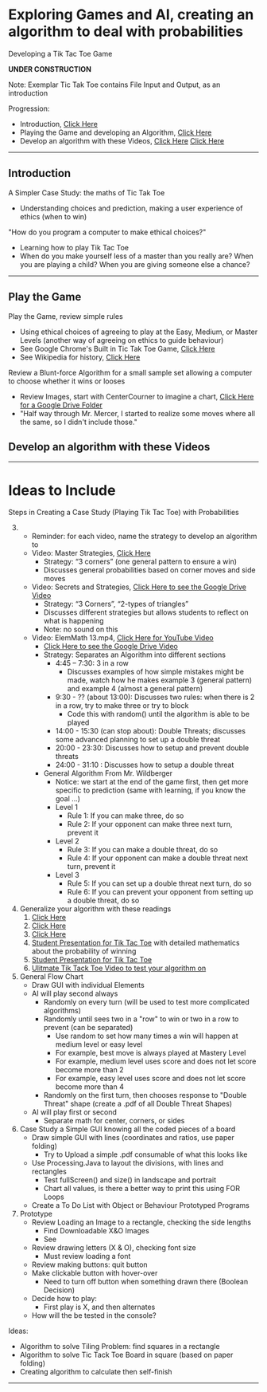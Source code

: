 # Exploring Games and AI, creating an algorithm to deal with probabilities
Developing a Tik Tac Toe Game

**UNDER CONSTRUCTION**

Note: Exemplar Tic Tak Toe contains File Input and Output, as an introduction

Progression:
- Introduction, <a href="https://github.com/MercersKitchen/CS20/tree/master/Computer%20Apps/Tik%20Tac%20Toe#introduction">Click Here</a>
- Playing the Game and developing an Algorithm, <a href="">Click Here</a>
- Develop an algorithm with these Videos, <a href="">Click Here</a>
<a href="">Click Here</a>

---

## Introduction

A Simpler Case Study: the maths of Tic Tak Toe
- Understanding choices and prediction, making a user experience of ethics (when to win)

"How do you program a computer to make ethical choices?"
- Learning how to play Tik Tac Toe
- When do you make yourself less of a master than you really are? When you are playing a child? When you are giving someone else a chance?

---

## Play the Game

Play the Game, review simple rules
- Using ethical choices of agreeing to play at the Easy, Medium, or Master Levels (another way of agreeing on ethics to guide behaviour)
- See Google Chrome's Built in Tic Tak Toe Game, <a href="https://www.google.com/search?q=tic+tac+toe">Click Here</a>
- See Wikipedia for history, <a href="https://en.wikipedia.org/wiki/Tic-tac-toe">Click Here</a>

Review a Blunt-force Algorithm for a small sample set allowing a computer to choose whether it wins or looses
- Review Images, start with CenterCourner to imagine a chart, <a href="https://drive.google.com/drive/folders/1O1aSlk_9VjMnE-fRP08UMWqMBG0YpssY">Click Here for a Google Drive Folder</a>
- "Half way through Mr. Mercer, I started to realize some moves where all the same, so I didn't include those."

## Develop an algorithm with these Videos

---

# Ideas to Include

Steps in Creating a Case Study (Playing Tik Tac Toe) with Probabilities

3.
   - Reminder: for each video, name the strategy to develop an algorithm to
   - Video: Master Strategies, <a href="https://www.youtube.com/watch?v=5n2aQ3UQu9Y">Click Here</a>
     - Strategy: “3 corners” (one general pattern to ensure a win)
     - Discusses general probabilities based on corner moves and side moves
   - Video: Secrets and Strategies, <a href="">Click Here to see the Google Drive Video</a>
     - Strategy: “3 Corners”, “2-types of triangles”
     - Discusses different strategies but allows students to reflect on what is happening
     - Note: no sound on this
   - Video: ElemMath 13.mp4, <a href="https://www.youtube.com/watch?v=_pJI5FJVbfQ">Click Here for YouTube Video</a>
     - <a href="">Click Here to see the Google Drive Video</a>
     - Strategy: Separates an Algorithm into different sections
       - 4:45 – 7:30: 3 in a row
         - Discusses examples of how simple mistakes might be made, watch how he makes example 3 (general pattern) and example 4 (almost a general pattern)
       - 9:30 - ?? (about 13:00): Discusses two rules: when there is 2 in a row, try to make three or try to block
         - Code this with random() until the algorithm is able to be played
       - 14:00 - 15:30 (can stop about): Double Threats; discusses some advanced planning to set up a double threat
       - 20:00 - 23:30: Discusses how to setup and prevent double threats
       - 24:00 - 31:10 : Discusses how to setup a double threat
     - General Algorithm From Mr. Wildberger
       - Notice: we start at the end of the game first, then get more specific to prediction (same with learning, if you know the goal ...)
       - Level 1
         - Rule 1: If you can make three, do so
         - Rule 2: If your opponent can make three next turn, prevent it
       - Level 2
         - Rule 3: If you can make a double threat, do so
         - Rule 4: If your opponent can make a double threat next turn, prevent it
       - Level 3
         - Rule 5: If you can set up a double threat next turn, do so
         - Rule 6: If you can prevent your opponent from setting up a double threat, do so
4. Generalize your algorithm with these readings
   1. <a href="https://www.quora.com/What-is-the-probability-of-the-first-player-winning-in-Tic-Tac-Toe-as-well-as-the-second-one-winning">Click Here</a>
   2. <a href="http://mathforum.org/kb/thread.jspa?forumID=13&threadID=1164858&messageID=3821102">Click Here</a>
   3. <a href="https://math.stackexchange.com/questions/452031/chance-of-winning-in-tic-tac-toe">Click Here</a>
   4. <a href="https://www.youtube.com/watch?v=YUpUkQmpp0s">Student Presentation for Tik Tac Toe</a> with detailed mathematics about the probability of winning
   5. <a href="https://www.youtube.com/watch?v=YUpUkQmpp0s">Student Presentation for Tik Tac Toe</a>
   6. <a href="https://www.youtube.com/watch?v=weC1pAeh2Do">Ulitmate Tik Tack Toe Video to test your algorithm on</a>
5. General Flow Chart
   - Draw GUI with individual Elements
   - AI will play second always
     - Randomly on every turn (will be used to test more complicated algorithms)
     - Randomly until sees two in a "row" to win or two in a row to prevent (can be separated)
       - Use random to set how many times a win will happen at medium level or easy level
       - For example, best move is always played at Mastery Level
       - For example, medium level uses score and does not let score become more than 2
       - For example, easy level uses score and does not let score become more than 4
     - Randomly on the first turn, then chooses response to "Double Threat" shape (create a .pdf of all Double Threat Shapes)
   - AI will play first or second
     - Separate math for center, corners, or sides
6. Case Study a Simple GUI knowing all the coded pieces of a board
   - Draw simple GUI with lines (coordinates and ratios, use paper folding)
     - Try to Upload a simple .pdf consumable of what this looks like
   - Use Processing.Java to layout the divisions, with lines and rectangles
     - Test fullScreen() and size() in landscape and portrait
     - Chart all values, is there a better way to print this using FOR Loops
   - Create a To Do List with Object or Behaviour Prototyped Programs
7. Prototype
   - Review Loading an Image to a rectangle, checking the side lengths
     - Find Downloadable X&O Images
     - See
   - Review drawing letters (X & O), checking font size
     - Must review loading a font
   - Review making buttons: quit button
   - Make clickable button with hover-over
     - Need to turn off button when something drawn there (Boolean Decision)
   - Decide how to play:
     - First play is X, and then alternates
   - How will the be tested in the console?

Ideas:
- Algorithm to solve Tiling Problem: find squares in a rectangle
- Algorithm to solve Tic Tack Toe Board in square (based on paper folding)
- Creating algorithm to calculate then self-finish


---
